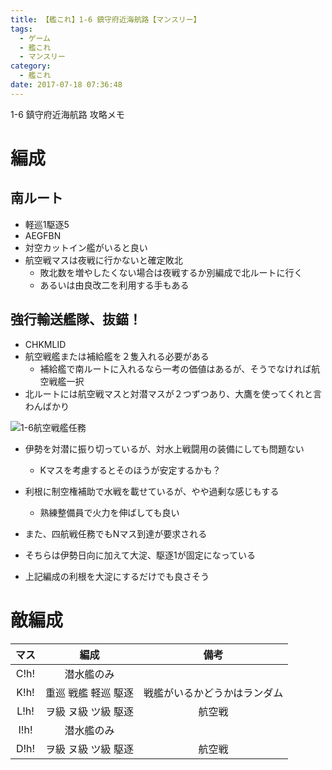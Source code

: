 ```yaml
---
title: 【艦これ】1-6 鎮守府近海航路【マンスリー】
tags:
  - ゲーム
  - 艦これ
  - マンスリー
category:
  - 艦これ
date: 2017-07-18 07:36:48
---
```


1-6 鎮守府近海航路 攻略メモ

<!-- more -->

# 編成

## 南ルート

* 軽巡1駆逐5
* AEGFBN
* 対空カットイン艦がいると良い
* 航空戦マスは夜戦に行かないと確定敗北
  * 敗北数を増やしたくない場合は夜戦するか別編成で北ルートに行く
  * あるいは由良改二を利用する手もある

## 強行輸送艦隊、抜錨！

* CHKMLID
* 航空戦艦または補給艦を２隻入れる必要がある
  * 補給艦で南ルートに入れるなら一考の価値はあるが、そうでなければ航空戦艦一択
* 北ルートには航空戦マスと対潜マスが２つずつあり、大鷹を使ってくれと言わんばかり

![1-6航空戦艦任務](1-6-ise.png "1-6-航空戦艦任務")

* 伊勢を対潜に振り切っているが、対水上戦闘用の装備にしても問題ない
  * Kマスを考慮するとそのほうが安定するかも？
* 利根に制空権補助で水戦を載せているが、やや過剰な感じもする
  * 熟練整備員で火力を伸ばしても良い

* また、四航戦任務でもNマス到達が要求される
* そちらは伊勢日向に加えて大淀、駆逐1が固定になっている
* 上記編成の利根を大淀にするだけでも良さそう

# 敵編成

|マス|編成|備考|
|:--:|:---:|:-:|
|C!h!|潜水艦のみ||
|K!h!|重巡 戦艦 軽巡 駆逐|戦艦がいるかどうかはランダム|
|L!h!|ヲ級 ヌ級 ツ級 駆逐|航空戦|
|I!h!|潜水艦のみ||
|D!h!|ヲ級 ヌ級 ツ級 駆逐|航空戦|
